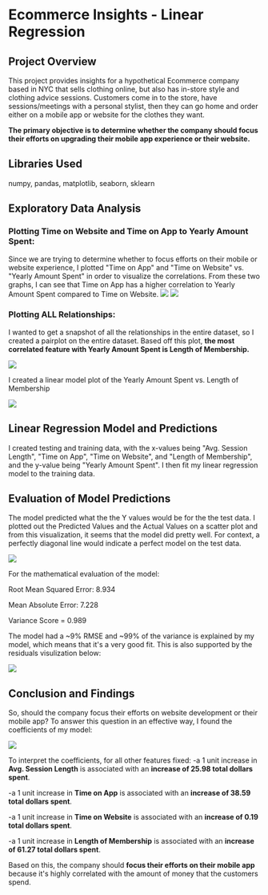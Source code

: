 # Ecommerce Insights - Linear Regression

## Project Overview
This project provides insights for a hypothetical Ecommerce company based in NYC that sells clothing online, but also has in-store style and clothing advice sessions. Customers come in to the store, have sessions/meetings with a personal stylist, then they can go home and order either on a mobile app or website for the clothes they want. 

**The primary objective is to determine whether the company should focus their efforts on upgrading their mobile app experience or their website.** 

## Libraries Used
numpy, pandas, matplotlib, seaborn, sklearn

## Exploratory Data Analysis
### Plotting Time on Website and Time on App to Yearly Amount Spent:
Since we are trying to determine whether to focus efforts on their mobile or website experience, I plotted "Time on App" and "Time on Website" vs. "Yearly Amount Spent" in order to visualize the correlations. From these two graphs, I can see that Time on App has a higher correlation to Yearly Amount Spent compared to Time on Website.
![](images/LR_eda1.png) ![](images/LR_eda2.png)


### Plotting ALL Relationships:
I wanted to get a snapshot of all the relationships in the entire dataset, so I created a pairplot on the entire dataset. Based off this plot, **the most correlated feature with Yearly Amount Spent is Length of Membership.**

![](images/LR_eda4.png)

I created a linear model plot of the Yearly Amount Spent vs. Length of Membership

![](images/LR_eda5.png)



## Linear Regression Model and Predictions
I created testing and training data, with the x-values being "Avg. Session Length", "Time on App", "Time on Website", and "Length of Membership", and the y-value being "Yearly Amount Spent". I then fit my linear regression model to the training data.


## Evaluation of Model Predictions

The model predicted what the the Y values would be for the the test data. I plotted out the Predicted Values and the Actual Values on a scatter plot and from this visualization, it seems that the model did pretty well. For context, a perfectly diagonal line would indicate a perfect model on the test data. 

![](images/LR_pred.png)

For the mathematical evaluation of the model:

Root Mean Squared Error: 8.934

Mean Absolute Error: 7.228

Variance Score = 0.989

The model had a ~9% RMSE and ~99% of the variance is explained by my model, which means that it's a very good fit. This is also supported by the residuals visulization below: 

![](images/LR_resid.png)


## Conclusion and Findings

So, should the company focus their efforts on website development or their mobile app? To answer this question in an effective way, I found the coefficients of my model:

![](images/LR_coeff.png)

To interpret the coefficients, for all other features fixed:
-a 1 unit increase in **Avg. Session Length** is associated with an **increase of 25.98 total dollars spent**.

-a 1 unit increase in **Time on App** is associated with an **increase of 38.59 total dollars spent**.

-a 1 unit increase in **Time on Website** is associated with an **increase of 0.19 total dollars spent**.

-a 1 unit increase in **Length of Membership** is associated with an **increase of 61.27 total dollars spent**.


Based on this, the company should **focus their efforts on their mobile app** because it's highly correlated with the amount of money that the customers spend.

